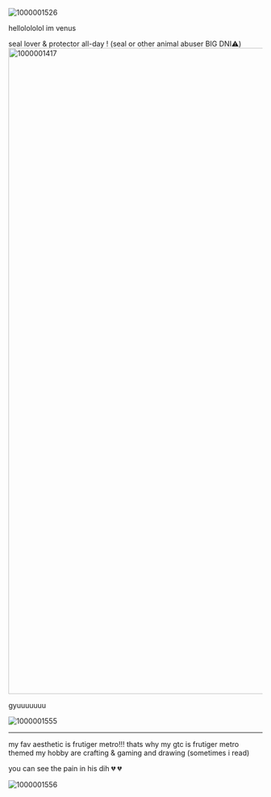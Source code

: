 ![1000001526](https://github.com/user-attachments/assets/49e19dd0-b2d0-44f2-acdd-a9c735ff0b69)


hellolololol im venus

seal lover & protector all-day ! (seal or other animal abuser BIG DNI⚠️)
<img width="1280" height="1280" alt="1000001417" src="https://github.com/user-attachments/assets/2dbeb762-15a8-4255-a7b9-2d45db213c61" />





gyuuuuuuu

![1000001555](https://github.com/user-attachments/assets/4df1034f-b3cb-49eb-8eaa-dec759c5a5ba)


--------------------------------------------------

my fav aesthetic is frutiger metro!!! thats why my gtc is frutiger metro themed
my hobby are crafting & gaming and drawing (sometimes i read)

you can see the pain in his dih 💔 💔 

![1000001556](https://github.com/user-attachments/assets/4c5057bf-4996-4465-8cba-438071061d51)
